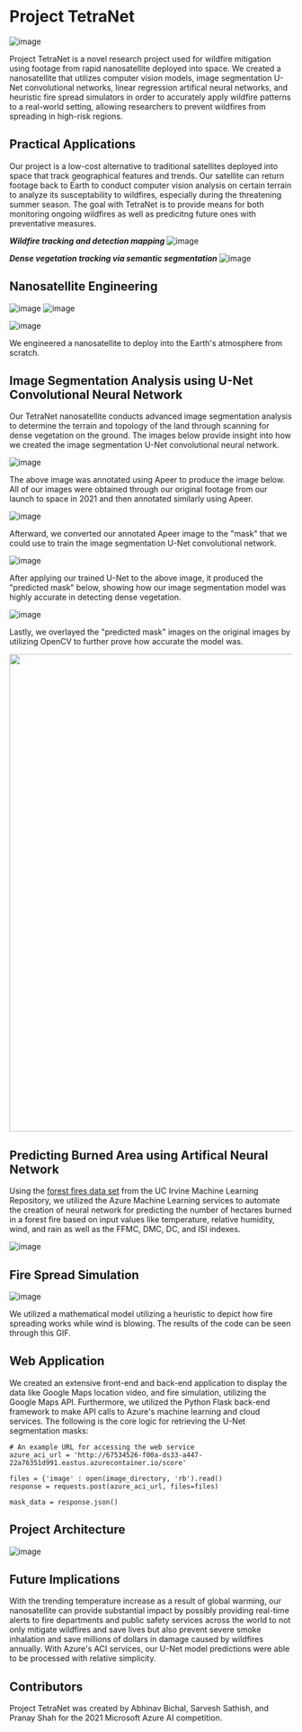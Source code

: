 # Project TetraNet
![image](https://user-images.githubusercontent.com/65915193/113542926-eee69580-95aa-11eb-9709-29cc428062f8.png)

Project TetraNet is a novel research project used for wildfire mitigation using footage from rapid nanosatellite deployed into space. We created a nanosatellite that utilizes computer vision models, image segmentation U-Net convolutional networks, linear regression artifical neural networks, and heuristic fire spread simulators in order to accurately apply wildfire patterns to a real-world setting, allowing researchers to prevent wildfires from spreading in high-risk regions.

## Practical Applications

Our project is a low-cost alternative to traditional satellites deployed into space that track geographical features and trends. Our satellite can return footage back to Earth to conduct computer vision analysis on certain terrain to analyze its susceptability to wildfires, especially during the threatening summer season. The goal with TetraNet is to provide means for both monitoring ongoing wildfires as well as predicitng future ones with preventative measures. 

***Wildfire tracking and detection mapping***
![image](https://user-images.githubusercontent.com/65791148/113547014-c06cb880-95b2-11eb-91c7-9d91d07c00c5.png)

***Dense vegetation tracking via semantic segmentation***
![image](https://user-images.githubusercontent.com/65791148/113547466-97005c80-95b3-11eb-8818-d5d276041daf.png)




## Nanosatellite Engineering

![image](https://user-images.githubusercontent.com/65915193/113235068-11557780-9268-11eb-88a5-1da251bd10b5.png)
![image](https://user-images.githubusercontent.com/65915193/113235206-482b8d80-9268-11eb-9f64-8d097736f1ef.png)

![image](https://user-images.githubusercontent.com/65915193/113542748-88617780-95aa-11eb-8952-399483f8c06a.png)

We engineered a nanosatellite to deploy into the Earth's atmosphere from scratch.

## Image Segmentation Analysis using U-Net Convolutional Neural Network

Our TetraNet nanosatellite conducts advanced image segmentation analysis to determine the terrain and topology of the land through scanning for dense vegetation on the ground. The images below provide insight into how we created the image segmentation U-Net convolutional neural network.

![image](https://user-images.githubusercontent.com/65915193/113466073-83f85b80-93fe-11eb-8fd1-9d46f0f20d39.png)

The above image was annotated using Apeer to produce the image below. All of our images were obtained through our original footage from our launch to space in 2021 and then annotated similarly using Apeer. 

![image](https://user-images.githubusercontent.com/65915193/113466742-b48ec400-9403-11eb-90d6-e0942d18d397.png)

Afterward, we converted our annotated Apeer image to the "mask" that we could use to train the image segmentation U-Net convolutional network.

![image](https://user-images.githubusercontent.com/65915193/113466307-62986f00-9400-11eb-9ea6-c8c17a10446e.png)

After applying our trained U-Net to the above image, it produced the "predicted mask" below, showing how our image segmentation model was highly accurate in detecting dense vegetation. 

![image](https://user-images.githubusercontent.com/65915193/113466312-6b894080-9400-11eb-905d-58190ceb45be.png)

Lastly, we overlayed the "predicted mask" images on the original images by utilizing OpenCV to further prove how accurate the model was.

<img src="https://user-images.githubusercontent.com/65915193/113470107-8bc4f980-9418-11eb-92be-ccad9027ff4b.png" width="850">

## Predicting Burned Area using Artifical Neural Network

Using the [forest fires data set](http://archive.ics.uci.edu/ml/datasets/Forest+Fires) from the UC Irvine Machine Learning Repository, we utilized the Azure Machine Learning services to automate the creation of neural network for predicting the number of hectares burned in a forest fire based on input values like temperature, relative humidity, wind, and rain as well as the FFMC, DMC, DC, and ISI indexes.

![image](https://user-images.githubusercontent.com/65915193/113236263-29c69180-926a-11eb-9d14-76c16691f2c6.png)

## Fire Spread Simulation

![image](https://cdn.discordapp.com/attachments/465657359482617856/828480371246366720/video.gif)

We utilized a mathematical model utilizing a heuristic to depict how fire spreading works while wind is blowing. The results of the code can be seen through this GIF.  

## Web Application

We created an extensive front-end and back-end application to display the data like Google Maps location video, and fire simulation, utilizing the Google Maps API.
Furthermore, we utilized the Python Flask back-end framework to make API calls to Azure's machine learning and cloud services. The following is the core logic for 
retrieving the U-Net segmentation masks:

```
# An example URL for accessing the web service
azure_aci_url = 'http://67534526-f00a-ds33-a447-22a76351d991.eastus.azurecontainer.io/score' 

files = {'image' : open(image_directory, 'rb').read()
response = requests.post(azure_aci_url, files=files)

mask_data = response.json()
```

## Project Architecture

![image](https://user-images.githubusercontent.com/65915193/113540522-edff3500-95a5-11eb-9b28-93b08da6b89f.png)

## Future Implications

With the trending temperature increase as a result of global warming, our nanosatellite can provide substantial impact by possibly providing real-time alerts to fire departments and public safety services across the world to not only mitigate wildfires and save lives but also prevent severe smoke inhalation and save millions of dollars in damage caused by wildfires annually. With Azure's ACI services, our U-Net model predictions were able to be processed with relative simplicity.

## Contributors

Project TetraNet was created by Abhinav Bichal, Sarvesh Sathish, and Pranay Shah for the 2021 Microsoft Azure AI competition.
